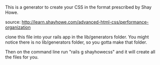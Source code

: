This is a generator to create your CSS in the format prescribed by Shay Howe.

source: http://learn.shayhowe.com/advanced-html-css/performance-organization

clone this file into your rails app in the lib/generators folder. You might notice there is no lib/generators folder, so you gotta make that folder.

Then on the command line run "rails g shayhowecss" and it will create all the files for you.